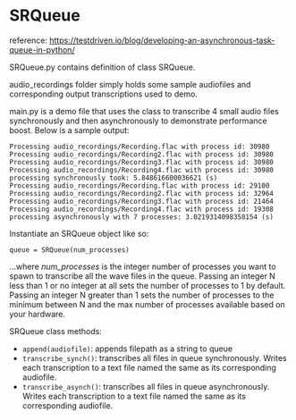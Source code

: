 # SRQueue
reference: https://testdriven.io/blog/developing-an-asynchronous-task-queue-in-python/

SRQueue.py contains definition of class SRQueue.

audio_recordings folder simply holds some sample audiofiles and corresponding output transcriptions used to demo.

main.py is a demo file that uses the class to transcribe 4 small audio files synchronously and then asynchronously to demonstrate performance boost. Below is a sample output:

```
Processing audio_recordings/Recording.flac with process id: 30980
Processing audio_recordings/Recording2.flac with process id: 30980
Processing audio_recordings/Recording3.flac with process id: 30980
Processing audio_recordings/Recording4.flac with process id: 30980
processing synchronously took: 5.848616600036621 (s)
Processing audio_recordings/Recording.flac with process id: 29100
Processing audio_recordings/Recording2.flac with process id: 32964
Processing audio_recordings/Recording3.flac with process id: 21464
Processing audio_recordings/Recording4.flac with process id: 19308
processing asynchronously with 7 processes: 3.0219314098358154 (s)
```

Instantiate an SRQueue object like so:

``` queue = SRQueue(num_processes) ```

...where *num_processes* is the integer number of processes you want to spawn to transcribe all the wave files in the queue. Passing an integer N less than 1 or no integer at all sets the number of processes to 1 by default. Passing an integer N greater than 1 sets the number of processes to the minimum between N and the max number of processes available based on your hardware.


SRQueue class methods:
- ```append(audiofile)```: appends filepath as a string to queue
- ```transcribe_synch()```: transcribes all files in queue synchronously. Writes each transcription to a text file named the same as its corresponding audiofile.
- ```transcribe_asynch()```: transcribes all files in queue asynchronously. Writes each transcription to a text file named the same as its corresponding audiofile.


